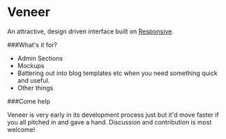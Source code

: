 Veneer
======

An attractive, design driven interface built on [Responsive](http://responsivebp.com). 

###What's it for? 

- Admin Sections
- Mockups
- Battering out into blog templates etc when you need something quick and useful.
- Other things

###Come help

Veneer is very early in its development process just but it'd move faster if you all pitched in and gave a hand. 
Discussion and contribution is most welcome!
